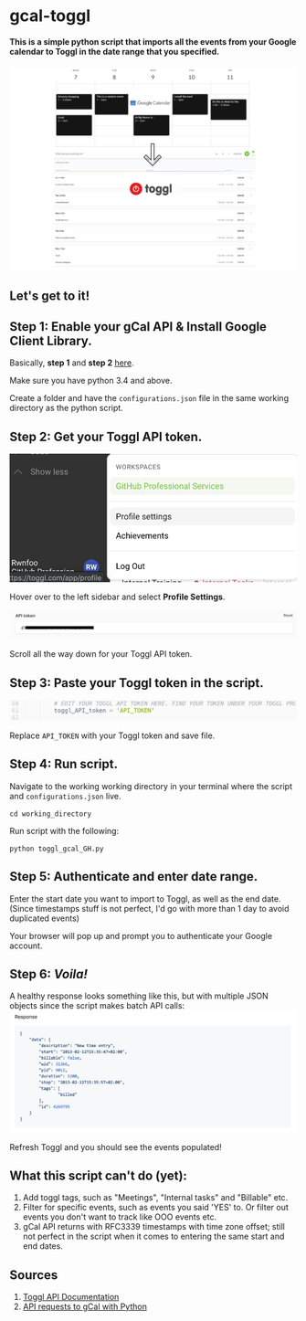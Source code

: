 # gcal-toggl

#### This is a simple python script that imports all the events from your Google calendar to Toggl in the date range that you specified.

![overview](https://github.com/rwnfoo/gcal-toggl/blob/master/images/Screen%20Shot%202019-08-26%20at%2011.png)

## Let's get to it!

## Step 1: Enable your gCal API & Install Google Client Library.

Basically, **step 1** and **step 2** [here](https://developers.google.com/calendar/quickstart/python).

Make sure you have python 3.4 and above.

Create a folder and have the `configurations.json` file in the same working directory as the python script.

## Step 2: Get your Toggl API token.

![profile_settings_toggl](https://github.com/rwnfoo/gcal-toggl/blob/master/images/Screen%20Shot%202019-08-26%20at%209.01.00%20PM.png)

Hover over to the left sidebar and select **Profile Settings**.

![toggl_api_token](https://github.com/rwnfoo/gcal-toggl/blob/master/images/Screen%20Shot%202019-08-26%20at%209.02.11%20PM.png)

Scroll all the way down for your Toggl API token. 

## Step 3: Paste your Toggl token in the script.

![Replace_token](https://github.com/rwnfoo/gcal-toggl/blob/master/images/Screen%20Shot%202019-08-26%20at%209.04.54%20PM.png)

Replace `API_TOKEN` with your Toggl token and save file.

## Step 4: Run script.

Navigate to the working working directory in your terminal where the script and `configurations.json` live.

```
cd working_directory
```

Run script with the following:

```
python toggl_gcal_GH.py
```

## Step 5: Authenticate and enter date range.

Enter the start date you want to import to Toggl, as well as the end date.
(Since timestamps stuff is not perfect, I'd go with more than 1 day to avoid duplicated events)

Your browser will pop up and prompt you to authenticate your Google account.

## Step 6: *Voila!*

A healthy response looks something like this, but with multiple JSON objects since the script makes batch API calls:
![healthy_response](https://github.com/rwnfoo/gcal-toggl/blob/master/images/Screen%20Shot%202019-08-26%20at%2010.31.25%20PM.png)

Refresh Toggl and you should see the events populated!

## What this script can't do (yet):
1. Add toggl tags, such as "Meetings", "Internal tasks" and "Billable" etc.
2. Filter for specific events, such as events you said 'YES' to. Or filter out events you don't want to track like OOO events etc.
3. gCal API returns with RFC3339 timestamps with time zone offset; still not perfect in the script when it comes to entering the same start and end dates.

## Sources
1. [Toggl API Documentation](https://github.com/toggl/toggl_api_docs/blob/master/toggl_api.md)
2. [API requests to gCal with Python](https://developers.google.com/calendar/quickstart/python)
